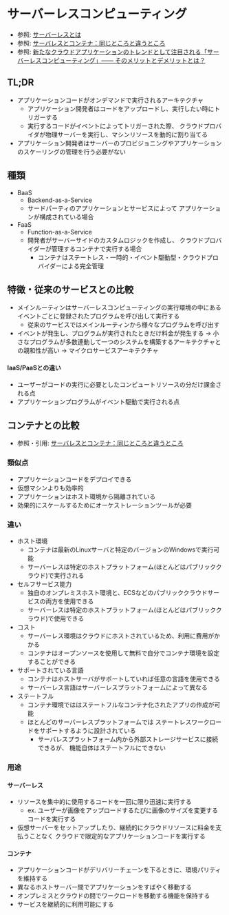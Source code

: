 # サーバーレスコンピューティング
- 参照: [サーバーレスとは](https://www.redhat.com/ja/topics/cloud-native-apps/what-is-serverless)
- 参照: [サーバレスとコンテナ：同じところと違うところ](https://sumologic.digitalstacks.net/blog/serverless-vs-containers/)
- 参照: [新たなクラウドアプリケーションのトレンドとして注目される「サーバーレスコンピューティング」―― そのメリットとデメリットとは？](https://cn.teldevice.co.jp/column/10516/)

## TL;DR
- アプリケーションコードがオンデマンドで実行されるアーキテクチャ
  - アプリケーション開発者はコードをアップロードし、実行したい時にトリガーする
  - 実行するコードがイベントによってトリガーされた際、
    クラウドプロバイダが物理サーバーを実行し、マシンリソースを動的に割り当てる
- アプリケーション開発者はサーバーのプロビジョニングやアプリケーションのスケーリングの管理を行う必要がない

## 種類
- BaaS
  - Backend-as-a-Service
  - サードパーティのアプリケーションとサービスによって
    アプリケーションが構成されている場合
- FaaS
  - Function-as-a-Service
  - 開発者がサーバーサイドのカスタムロジックを作成し、
    クラウドプロバイダーが管理するコンテナで実行する場合
    - コンテナはステートレス・一時的・イベント駆動型・クラウドプロバイダーによる完全管理

## 特徴・従来のサービスとの比較
- メインルーティンはサーバーレスコンピューティングの実行環境の中にある
  イベントごとに登録されたプログラムを呼び出して実行する
  - 従来のサービスではメインルーティンから様々なプログラムを呼び出す
- イベントが発生し、プログラムが実行されたときだけ料金が発生する
  -> 小さなプログラムが多数連動して一つのシステムを構築するアーキテクチャとの親和性が高い
  -> マイクロサービスアーキテクチャ

#### IaaS/PaaSとの違い
- ユーザーがコードの実行に必要としたコンピュートリソースの分だけ課金される点
- アプリケーションプログラムがイベント駆動で実行される点

## コンテナとの比較
- 参照・引用: [サーバレスとコンテナ：同じところと違うところ](https://sumologic.digitalstacks.net/blog/serverless-vs-containers/)

### 類似点
- アプリケーションコードをデプロイできる
- 仮想マシンよりも効率的
- アプリケーションはホスト環境から隔離されている
- 効果的にスケールするためにオーケストレーションツールが必要

### 違い
- ホスト環境
  - コンテナは最新のLinuxサーバと特定のバージョンのWindowsで実行可能
  - サーバーレスは特定のホストプラットフォーム(ほとんどはパブリッククラウド)で実行される
- セルフサービス能力
  - 独自のオンプレミスホスト環境と、ECSなどのパブリッククラウドサービスの両方を使用できる
  - サーバーレスは特定のホストプラットフォーム(ほとんどはパブリッククラウド)で使用できる
- コスト
  - サーバーレス環境はクラウドにホストされているため、利用に費用がかかる
  - コンテナはオープンソースを使用して無料で自分でコンテナ環境を設定することができる
- サポートされている言語
  - コンテナはホストサーバがサポートしていれば任意の言語を使用できる
  - サーバーレス言語はサーバーレスプラットフォームによって異なる
- ステートフル
  - コンテナ環境でははステートフルなコンテナ化されたアプリの作成が可能
  - ほとんどのサーバーレスプラットフォームでは
    ステートレスワークロードをサポートするように設計されている
    - サーバレスプラットフォーム内から外部ストレージサービスに接続できるが、
      機能自体はステートフルにできない

### 用途
#### サーバーレス
- リソースを集中的に使用するコードを一回に限り迅速に実行する
  - ex. ユーザーが画像をアップロードするたびに画像のサイズを変更するコードを実行する
- 仮想サーバーをセットアップしたり、継続的にクラウドリソースに料金を支払うことなく
  クラウドで限定的なアプリケーションコードを実行する

#### コンテナ
- アプリケーションコードがデリバリーチェーンを下るときに、環境パリティを維持する
- 異なるホストサーバー間でアプリケーションをすばやく移動する
- オンプレミスとクラウドの間でワークロードを移動する機能を保持する
- サービスを継続的に利用可能にする
